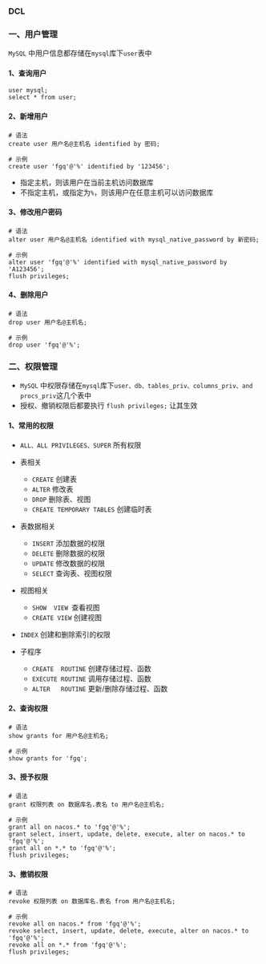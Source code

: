### DCL 
### 一、用户管理
`MySQL` 中用户信息都存储在`mysql`库下`user`表中 
#### 1、查询用户
```
user mysql;
select * from user;
```

#### 2、新增用户
```
# 语法
create user 用户名@主机名 identified by 密码;

# 示例
create user 'fgq'@'%' identified by '123456';
```

* 指定主机，则该用户在当前主机访问数据库
* 不指定主机，或指定为`%`，则该用户在任意主机可以访问数据库


#### 3、修改用户密码
```
# 语法
alter user 用户名@主机名 identified with mysql_native_password by 新密码;

# 示例
alter user 'fgq'@'%' identified with mysql_native_password by 'A123456';
flush privileges;   
```


#### 4、删除用户
```
# 语法
drop user 用户名@主机名;

# 示例
drop user 'fgq'@'%';   
```


### 二、权限管理 
* `MySQL` 中权限存储在`mysql`库下`user、db、tables_priv、columns_priv、and procs_priv`这几个表中
* 授权、撤销权限后都要执行 `flush privileges;` 让其生效
 
#### 1、常用的权限
* `ALL、ALL PRIVILEGES、SUPER` 所有权限
* 表相关
  * `CREATE`  创建表
  * `ALTER`   修改表
  * `DROP`    删除表、视图
  * `CREATE TEMPORARY TABLES`  创建临时表
* 表数据相关
  * `INSERT` 添加数据的权限
  * `DELETE` 删除数据的权限
  * `UPDATE` 修改数据的权限
  * `SELECT` 查询表、视图权限

* 视图相关
  * `SHOW  VIEW `查看视图
  * `CREATE VIEW`  创建视图
* `INDEX` 创建和删除索引的权限

* 子程序
  * `CREATE  ROUTINE`   创建存储过程、函数
  * `EXECUTE ROUTINE`   调用存储过程、函数
  * `ALTER   ROUTINE`   更新/删除存储过程、函数

#### 2、查询权限
```
# 语法
show grants for 用户名@主机名;

# 示例
show grants for 'fgq';
```

#### 3、授予权限
```
# 语法
grant 权限列表 on 数据库名.表名 to 用户名@主机名;

# 示例
grant all on nacos.* to 'fgq'@'%';             
grant select, insert, update, delete, execute, alter on nacos.* to 'fgq'@'%';   
grant all on *.* to 'fgq'@'%';     
flush privileges;
```



#### 3、撤销权限
```
# 语法
revoke 权限列表 on 数据库名.表名 from 用户名@主机名;

# 示例
revoke all on nacos.* from 'fgq'@'%'; 
revoke select, insert, update, delete, execute, alter on nacos.* to 'fgq'@'%'; 
revoke all on *.* from 'fgq'@'%'; 
flush privileges;
```


